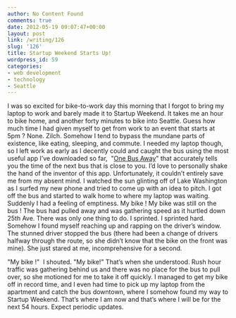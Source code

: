 ```yaml
---
author: No Content Found
comments: true
date: 2012-05-19 09:07:47+00:00
layout: post
link: /writing/126
slug: '126'
title: Startup Weekend Starts Up!
wordpress_id: 59
categories:
- web development
- technology
- Seattle
---
```


I was so excited for bike-to-work day this morning that I forgot to bring my laptop to work and barely made it to Startup Weekend. It takes me an hour to bike home, and another forty minutes to bike into Seattle. Guess how much time I had given myself to get from work to an event that starts at 5pm ? None. Zilch. Somehow I tend to bypass the mundane parts of existence, like eating, sleeping, and commute. I needed my laptop though, so I left work as early as I decently could and caught the bus using the most useful app I’ve downloaded so far,  "[One Bus Away](http://www.onebusaway.org/)" that accurately tells you the time of the next bus that is close to you. I’d love to personally shake the hand of the inventor of this app. Unfortunately, it couldn’t entirely save me from my absent mind.
I watched the sun glinting off of Lake Washington as I surfed my new phone and tried to come up with an idea to pitch. I got off the bus and started to walk home to where my laptop was waiting. Suddenly I had a feeling of emptiness. My bike ! My bike was still on the bus ! The bus had pulled away and was gathering speed as it hurtled down 25th Ave. There was only one thing to do. I sprinted. I sprinted hard. Somehow I found myself reaching up and rapping on the driver’s window. The stunned driver stopped the bus (there had been a change of drivers halfway through the route, so she didn’t know that the bike on the front was mine). She just stared at me, incomprehensive for a second.




"My bike !"  I shouted. "My bike!" That’s when she understood. Rush hour traffic was gathering behind us and there was no place for the bus to pull over, so she motioned for me to take it off quickly. I managed to get my bike off in record time, and I even had time to pick up my laptop from the apartment and catch the bus downtown, where I somehow found my way to Startup Weekend. That’s where I am now and that’s where I will be for the next 54 hours. Expect periodic updates.
